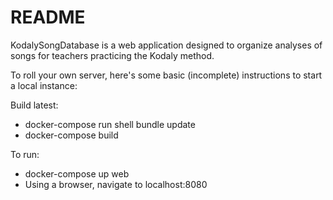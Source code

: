# README

KodalySongDatabase is a web application designed to organize analyses of songs for teachers practicing the Kodaly method.


To roll your own server, here's some basic (incomplete) instructions to start a local instance:

Build latest:
* docker-compose run shell bundle update
* docker-compose build

To run:
* docker-compose up web
* Using a browser, navigate to localhost:8080
